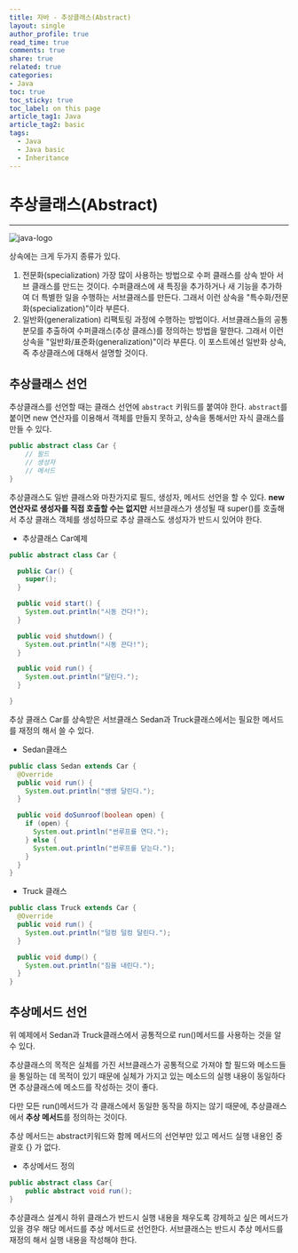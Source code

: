 ```yaml
---
title: 자바 - 추상클래스(Abstract)
layout: single
author_profile: true
read_time: true
comments: true
share: true
related: true
categories:
- Java
toc: true
toc_sticky: true
toc_label: on this page
article_tag1: Java
article_tag2: basic
tags:
  - Java
  - Java basic
  - Inheritance
---
```


# 추상클래스(Abstract)

----

![java-logo](/home/sub/parkminseob.github.io/assets/images/post/java/java-logo.png)

상속에는 크게 두가지 종류가 있다.

1. 전문화(specialization)
   가장 많이 사용하는 방법으로 수퍼 클래스를 상속 받아 서브 클래스를 만드는 것이다.
   수퍼클래스에 새 특징을 추가하거나 새 기능을 추가하여 더 특별한 일을 수행하는 서브클래스를 만든다.
   그래서 이런 상속을 "특수화/전문화(specialization)"이라 부른다.
2. 일반화(generalization)
   리팩토링 과정에 수행하는 방법이다.
   서브클래스들의 공통 분모를 추출하여 수퍼클래스(추상 클래스)를 정의하는 방법을 말한다.
   그래서 이런 상속을 "일반화/표준화(generalization)"이라 부른다. 이 포스트에선 일반화 상속, 즉 추상클래스에 대해서 설명할 것이다.



## 추상클래스 선언



추상클래스를 선언할 때는 클래스 선언에 `abstract` 키워드를 붙여야 한다. `abstract`를 붙이면 new 연산자를 이용해서 객체를 만들지 못하고, 상속을 통해서만 자식 클래스를 만들 수 있다.

```java
public abstract class Car {
    // 필드
    // 생성자
    // 메서드
}
```

추상클래스도 일반 클래스와 마찬가지로 필드, 생성자, 메서드 선언을 할 수 있다. **new 연산자로 생성자를 직접 호출할 수는 없지만** 서브클래스가 생성될 때 super()를 호출해서 추상 클래스 객체를 생성하므로 추상 클래스도 생성자가 반드시 있어야 한다.

* 추상클래스 Car예제

```java
public abstract class Car {

  public Car() {
    super();
  }

  public void start() {
    System.out.println("시동 건다!");
  }

  public void shutdown() {
    System.out.println("시동 끈다!");
  }

  public void run() {
    System.out.println("달린다.");
  }

}
```

추상 클래스 Car를 상속받은 서브클래스 Sedan과 Truck클래스에서는 필요한 메서드를 재정의 해서 쓸 수 있다.

* Sedan클래스

```java
public class Sedan extends Car {
  @Override
  public void run() {
    System.out.println("쌩쌩 달린다.");
  }

  public void doSunroof(boolean open) {
    if (open) {
      System.out.println("썬루프를 연다.");
    } else {
      System.out.println("썬루프를 닫는다.");
    }
  }
}

```

* Truck 클래스

```java
public class Truck extends Car {
  @Override
  public void run() {
    System.out.println("덜컹 덜컹 달린다.");
  }

  public void dump() {
    System.out.println("짐을 내린다.");
  }
}
```

## 추상메서드 선언



위 예제에서 Sedan과 Truck클래스에서 공통적으로 run()메서드를 사용하는 것을 알 수 있다. 

추상클래스의 목적은 실체를 가진 서브클래스가 공통적으로 가져야 할 필드와 메소드들을 통일하는 데 목적이 있기 때문에 실체가 가지고 있는 메소드의 실행 내용이 동일하다면 추상클래스에 메소드를 작성하는 것이 좋다.

다만 모든 run()메서드가 각 클래스에서 동일한 동작을 하지는 않기 때문에, 추상클래스에서 **추상 메서드**를 정의하는 것이다.

추상 메서드는 abstract키워드와 함께 메서드의 선언부만 있고 메서드 실행 내용인 중괄호 {} 가 없다.

* 추상메서드 정의

```java
public abstract class Car{
	public abstract void run();    
}
```

추상클래스 설계시 하위 클래스가 반드시 실행 내용을 채우도록 강제하고 싶은 메서드가 있을 경우 해당 메서드를 추상 메서드로 선언한다. 서브클래스는 반드시 추상 메서드를 재정의 해서 실행 내용을 작성해야 한다.